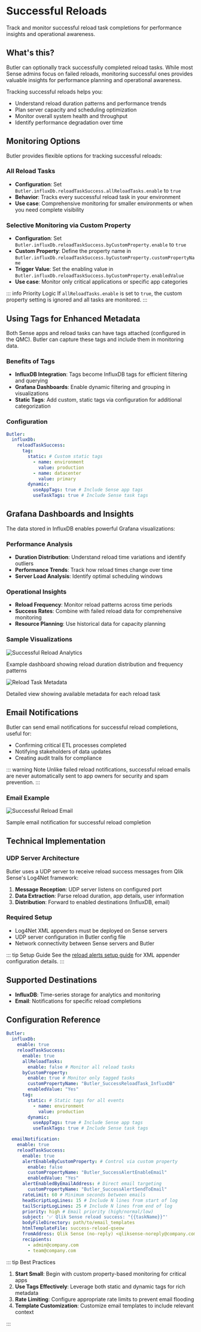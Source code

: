 # Successful Reloads

Track and monitor successful reload task completions for performance insights and operational awareness.

## What's this?

Butler can optionally track successfully completed reload tasks. While most Sense admins focus on failed reloads, monitoring successful ones provides valuable insights for performance planning and operational awareness.

Tracking successful reloads helps you:

- Understand reload duration patterns and performance trends
- Plan server capacity and scheduling optimization
- Monitor overall system health and throughput
- Identify performance degradation over time

## Monitoring Options

Butler provides flexible options for tracking successful reloads:

### All Reload Tasks

- **Configuration**: Set `Butler.influxDb.reloadTaskSuccess.allReloadTasks.enable` to `true`
- **Behavior**: Tracks every successful reload task in your environment
- **Use case**: Comprehensive monitoring for smaller environments or when you need complete visibility

### Selective Monitoring via Custom Property

- **Configuration**: Set `Butler.influxDb.reloadTaskSuccess.byCustomProperty.enable` to `true`
- **Custom Property**: Define the property name in `Butler.influxDb.reloadTaskSuccess.byCustomProperty.customPropertyName`
- **Trigger Value**: Set the enabling value in `Butler.influxDb.reloadTaskSuccess.byCustomProperty.enabledValue`
- **Use case**: Monitor only critical applications or specific app categories

::: info Priority Logic
If `allReloadTasks.enable` is set to `true`, the custom property setting is ignored and all tasks are monitored.
:::

## Using Tags for Enhanced Metadata

Both Sense apps and reload tasks can have tags attached (configured in the QMC). Butler can capture these tags and include them in monitoring data.

### Benefits of Tags

- **InfluxDB Integration**: Tags become InfluxDB tags for efficient filtering and querying
- **Grafana Dashboards**: Enable dynamic filtering and grouping in visualizations
- **Static Tags**: Add custom, static tags via configuration for additional categorization

### Configuration

```yaml
Butler:
  influxDb:
    reloadTaskSuccess:
      tag:
        static: # Custom static tags
          - name: environment
            value: production
          - name: datacenter
            value: primary
        dynamic:
          useAppTags: true # Include Sense app tags
          useTaskTags: true # Include Sense task tags
```

## Grafana Dashboards and Insights

The data stored in InfluxDB enables powerful Grafana visualizations:

### Performance Analysis

- **Duration Distribution**: Understand reload time variations and identify outliers
- **Performance Trends**: Track how reload times change over time
- **Server Load Analysis**: Identify optimal scheduling windows

### Operational Insights

- **Reload Frequency**: Monitor reload patterns across time periods
- **Success Rates**: Combine with failed reload data for comprehensive monitoring
- **Resource Planning**: Use historical data for capacity planning

### Sample Visualizations

![Successful Reload Analytics](butler-grafana-successful-reloads-1.png)

Example dashboard showing reload duration distribution and frequency patterns

![Reload Task Metadata](butler-grafana-successful-reloads-2.png)

Detailed view showing available metadata for each reload task

## Email Notifications

Butler can send email notifications for successful reload completions, useful for:

- Confirming critical ETL processes completed
- Notifying stakeholders of data updates
- Creating audit trails for compliance

::: warning Note
Unlike failed reload notifications, successful reload emails are never automatically sent to app owners for security and spam prevention.
:::

### Email Example

![Successful Reload Email](/img/butler-qseow-reload-task-success-email-1.png)

Sample email notification for successful reload completion

## Technical Implementation

### UDP Server Architecture

Butler uses a UDP server to receive reload success messages from Qlik Sense's Log4Net framework:

1. **Message Reception**: UDP server listens on configured port
2. **Data Extraction**: Parse reload duration, app details, user information
3. **Distribution**: Forward to enabled destinations (InfluxDB, email)

### Required Setup

- Log4Net XML appenders must be deployed on Sense servers
- UDP server configuration in Butler config file
- Network connectivity between Sense servers and Butler

::: tip Setup Guide
See the [reload alerts setup guide](/docs/getting-started/setup/reload-alerts/#adding-a-log-appender) for XML appender configuration details.
:::

## Supported Destinations

- **InfluxDB**: Time-series storage for analytics and monitoring
- **Email**: Notifications for specific reload completions

## Configuration Reference

```yaml
Butler:
  influxDb:
    enable: true
    reloadTaskSuccess:
      enable: true
      allReloadTasks:
        enable: false # Monitor all reload tasks
      byCustomProperty:
        enable: true # Monitor only tagged tasks
        customPropertyName: "Butler_SuccessReloadTask_InfluxDB"
        enabledValue: "Yes"
      tag:
        static: # Static tags for all events
          - name: environment
            value: production
        dynamic:
          useAppTags: true # Include Sense app tags
          useTaskTags: true # Include Sense task tags

  emailNotification:
    enable: true
    reloadTaskSuccess:
      enable: true
      alertEnableByCustomProperty: # Control via custom property
        enable: false
        customPropertyName: "Butler_SuccessAlertEnableEmail"
        enabledValue: "Yes"
      alertEnabledByEmailAddress: # Direct email targeting
        customPropertyName: "Butler_SuccessAlertSendToEmail"
      rateLimit: 60 # Minimum seconds between emails
      headScriptLogLines: 15 # Include N lines from start of log
      tailScriptLogLines: 25 # Include N lines from end of log
      priority: high # Email priority (high/normal/low)
      subject: '✅ Qlik Sense reload success: "{{taskName}}"'
      bodyFileDirectory: path/to/email_templates
      htmlTemplateFile: success-reload-qseow
      fromAddress: Qlik Sense (no-reply) <qliksense-noreply@company.com>
      recipients:
        - admin@company.com
        - team@company.com
```

::: tip Best Practices

1. **Start Small**: Begin with custom property-based monitoring for critical apps
2. **Use Tags Effectively**: Leverage both static and dynamic tags for rich metadata
3. **Rate Limiting**: Configure appropriate rate limits to prevent email flooding
4. **Template Customization**: Customize email templates to include relevant context

:::
